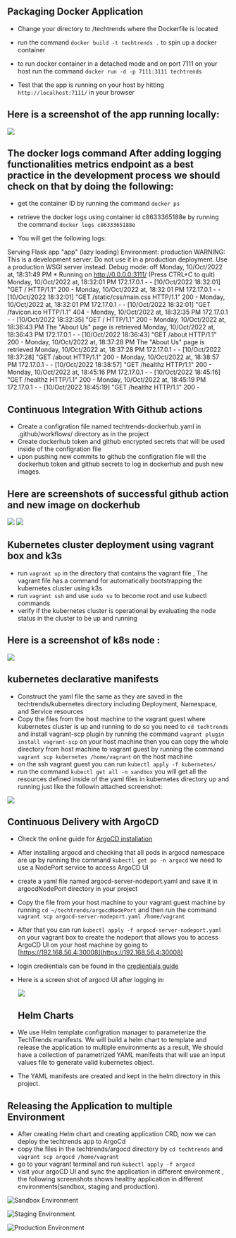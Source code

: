 ## Packaging Docker Application

- Change your directory to /techtrends where the Dockerfile is located

- run the command `docker build -t techtrends .` to spin up a docker container

- to run docker container in a detached mode and on port 7111 on your host run the command `docker run -d -p 7111:3111 techtrends`

- Test that the app is running on your host by hitting `http://localhost:7111/` in your browser

## Here is a screenshot of the app running locally:

![](screenshots/docker-run-local.png)

## The docker logs command After adding logging functionalities metrics endpoint as a best practice in the development process we should check on that by doing the following:

- get the container ID by running the command `docker ps`

- retrieve the docker logs using container id c8633365188e by running the command `docker logs c8633365188e`

- You will get the following logs:

Serving Flask app "app" (lazy loading)
Environment: production
WARNING: This is a development server. Do not use it in a production deployment.
Use a production WSGI server instead.
Debug mode: off
Monday, 10/Oct/2022 at, 18:31:49 PM \* Running on http://0.0.0.0:3111/ (Press CTRL+C to quit)
Monday, 10/Oct/2022 at, 18:32:01 PM 172.17.0.1 - - [10/Oct/2022 18:32:01] "GET / HTTP/1.1" 200 -
Monday, 10/Oct/2022 at, 18:32:01 PM 172.17.0.1 - - [10/Oct/2022 18:32:01] "GET /static/css/main.css HTTP/1.1" 200 -
Monday, 10/Oct/2022 at, 18:32:01 PM 172.17.0.1 - - [10/Oct/2022 18:32:01] "GET /favicon.ico HTTP/1.1" 404 -
Monday, 10/Oct/2022 at, 18:32:35 PM 172.17.0.1 - - [10/Oct/2022 18:32:35] "GET / HTTP/1.1" 200 -
Monday, 10/Oct/2022 at, 18:36:43 PM The "About Us" page is retrieved
Monday, 10/Oct/2022 at, 18:36:43 PM 172.17.0.1 - - [10/Oct/2022 18:36:43] "GET /about HTTP/1.1" 200 -
Monday, 10/Oct/2022 at, 18:37:28 PM The "About Us" page is retrieved
Monday, 10/Oct/2022 at, 18:37:28 PM 172.17.0.1 - - [10/Oct/2022 18:37:28] "GET /about HTTP/1.1" 200 -
Monday, 10/Oct/2022 at, 18:38:57 PM 172.17.0.1 - - [10/Oct/2022 18:38:57] "GET /healthz HTTP/1.1" 200 -
Monday, 10/Oct/2022 at, 18:45:16 PM 172.17.0.1 - - [10/Oct/2022 18:45:16] "GET /healthz HTTP/1.1" 200 -
Monday, 10/Oct/2022 at, 18:45:19 PM 172.17.0.1 - - [10/Oct/2022 18:45:19] "GET /healthz HTTP/1.1" 200 -

## Continuous Integration With Github actions

- Create a configration file named techtrends-dockerhub.yaml in .github/workflows/ directory as in the project
- Create dockerhub token and github encrypted secrets that will be used inside of the configration file
- upon pushing new commits to github the configration file will the dockerhub token and github secrets to log in dockerhub and push new images.

## Here are screenshots of successful github action and new image on dockerhub

![](screenshots/ci-github-actions.png)
![](screenshots/ci-dockerhub.png)

## Kubernetes cluster deployment using vagrant box and k3s

- run `vagrant up` in the directory that contains the vagrant file , The vagrant file has a command for automatically bootstrapping the kubernetes cluster using k3s
- run `vagrant ssh` and use `sudo su` to become root and use kubectl commands
- verify if the kubernetes cluster is operational by evaluating the node status in the cluster to be up and running

## Here is a screenshot of k8s node :

![](screenshots/k8s-nodes.png)

## kubernetes declarative manifests

- Construct the yaml file the same as they are saved in the techtrends/kubernetes directory including Deployment, Namespace, and Service resources
- Copy the files from the host machine to the vagrant guest where kubernetes cluster is up and running to do so you need to `cd techtrends` and install vagrant-scp plugin by running the command `vagrant plugin install vagrant-scp` on your host machine then you can copy the whole directory from host machine to vagrant guest by running the command `vagrant scp kubernetes /home/vagrant` on the host machine
- on the ssh vagrant guest you can run `kubectl apply -f kubernetes/`
- run the command `kubectl get all -n sandbox` you will get all the resources defined inside of the yaml files in kubernetes directory up and running just like the followin attached screenshot:

![](screenshots/kubernetes-declarative-manifests.png)

## Continuous Delivery with ArgoCD

- Check the online guide for [ArgoCD installation](https://argo-cd.readthedocs.io/en/stable/getting_started/#1-install-argo-cd)
- After installing argocd and checking that all pods in argocd namespace are up by running the command `kubectl get po -n argocd` we need to use a NodePort service to access ArgoCD UI
- create a yaml file named argocd-server-nodeport.yaml and save it in argocdNodePort directory in your project
- Copy the file from your host machine to your vagrant guest machine by running `cd ~/techtrends/argocdNodePort` and then run the command `vagrant scp argocd-server-nodeport.yaml /home/vagrant`
- After that you can run `kubectl apply -f argocd-server-nodeport.yaml` on your vagrant box to create the nodeport that allows you to access ArgoCD UI on your host machine by going to [https://192.168.56.4:30008](https://192.168.56.4:30008)
- login credientials can be found in the [credientials guide](https://argo-cd.readthedocs.io/en/stable/getting_started/#4-login-using-the-cli)
- Here is a screen shot of argocd UI after logging in:

  ![](screenshots/argocd-ui.png)

  ## Helm Charts

- We use Helm template configration manager to parameterize the TechTrends manifests. We will build a helm chart to template and release the application to multiple environments as a result, We should have a collection of parametrized YAML manifests that will use an input values file to generate valid kubernetes object.
- The YAML manifests are created and kept in the helm directory in this project.

## Releasing the Application to multiple Environment

- After creating Helm chart and creating application CRD, now we can deploy the techtrends app to ArgoCd
- copy the files in the techtrends/argocd directory by `cd techtrends` and `vagrant scp argocd /home/vagrant`
- go to your vagrant terminal and run `kubectl apply -f argocd`
- visit your argoCD UI and sync the application in different environment , the following screenshots shows healthy application in different environments(sandbox, staging and production).

![Sandbox Environment](screenshots/ArgoCD-sandbox-environment.png)

![Staging Environment](screenshots/ArgoCD-staging-environment.png)

![Production Environment](screenshots/ArgoCD-production-environment.png)
